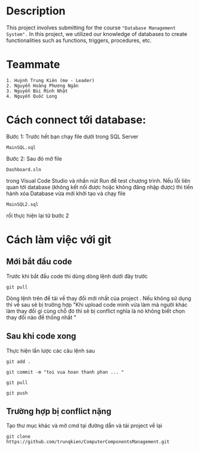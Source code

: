 # Description
This project involves submitting for the course ````"Database Management System".````
In this project, we utilized our knowledge of databases to create functionalities such as functions, triggers, procedures, etc.
# Teammate
````
1. Huỳnh Trung Kiên (me - Leader)
2. Nguyễn Hoàng Phương Ngân
3. Nguyễn Bùi Minh Nhật
4. Nguyễn Quốc Long
````



# Cách connect tới database:
Bước 1: Trước hết bạn chạy file dưới trong SQL Server
```
MainSQL.sql
```
Bước 2: Sau đó mở file
```
Dashboard.sln
```
trong Visual Code Studio và nhấn nút Run để test chương trình. Nếu lỗi liên quan tới database (không kết nối được hoặc không đăng nhập được) thì tiến hành xóa Database vừa mới khởi tạo và chạy file
```
MainSQL2.sql
```
rồi thực hiện lại từ bước 2




# Cách làm việc với git
## Mới bắt đầu code
Trước khi bắt đầu code thì dùng dòng lệnh dưới đây trước
```
git pull
```
Dòng lệnh trên để tải về thay đổi mới nhất của project . Nếu không sử dụng thì về sau sẽ bị trường hợp "Khi upload code mình vừa làm mà người khác làm thay đổi gì cùng chỗ đó thì sẽ bị conflict nghĩa là nó không biết chọn thay đổi nào để thống nhất "


## Sau khi code xong
Thực hiện lần lược các câu lệnh sau 
```
git add .
```
```
git commit -m "toi vua hoan thanh phan ... "
```
```
git pull 
```
```
git push 
```


## Trường hợp bị conflict nặng 
Tạo thư mục khác và mở cmd tại đường dẫn và tải project về lại

```
git clone https://github.com/trunqkien/ComputerComponentsManagement.git
```
